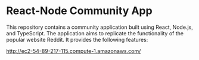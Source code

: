 React-Node Community App
========================

This repository contains a community application built using React, Node.js, and TypeScript. The application aims to replicate the functionality of the popular website Reddit. It provides the following features:


http://ec2-54-89-217-115.compute-1.amazonaws.com/
